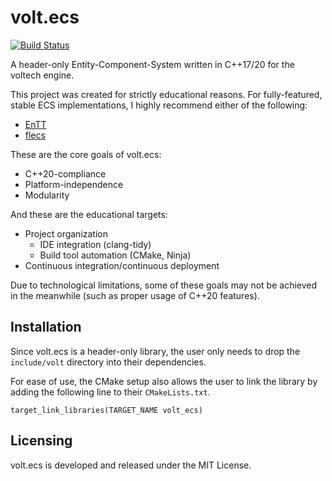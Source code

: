 # volt.ecs 

[![Build Status](https://travis-ci.com/forcasualplayers/volt.ecs.svg?branch=main)](https://travis-ci.com/forcasualplayers/volt.ecs)

A header-only Entity-Component-System written in C++17/20 for the voltech engine.

This project was created for strictly educational reasons.
For fully-featured, stable ECS implementations, I highly recommend either of the following:
* [EnTT](https://github.com/skypjack/entt)
* [flecs](https://github.com/SanderMertens/flecs)

These are the core goals of volt.ecs:
* C++20-compliance
* Platform-independence
* Modularity

And these are the educational targets:
* Project organization
  * IDE integration (clang-tidy)
  * Build tool automation (CMake, Ninja)
* Continuous integration/continuous deployment

Due to technological limitations, some of these goals may not be achieved in the meanwhile (such as proper usage of C++20 features). 

## Installation

Since volt.ecs is a header-only library, the user only needs to drop the `include/volt` directory into their dependencies.

For ease of use, the CMake setup also allows the user to link the library by adding the following line to their `CMakeLists.txt`.
```
target_link_libraries(TARGET_NAME volt_ecs)
```

## Licensing

volt.ecs is developed and released under the MIT License.

